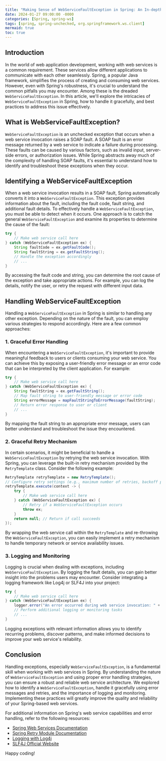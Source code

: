 ```yaml
---
title: "Making Sense of WebServiceFaultException in Spring: An In-depth Guide"
date: 2024-01-27 09:00:00 -0000
categories: [Spring, spring-ws]
tags: [spring, spring-unchecked, org.springframework.ws.client]
mermaid: true
toc: true
---
```



## Introduction

In the world of web application development, working with web services is a common requirement. These services allow different applications to communicate with each other seamlessly. Spring, a popular Java framework, simplifies the process of creating and consuming web services. However, even with Spring's robustness, it's crucial to understand the common pitfalls you may encounter. Among these is the dreaded `WebServiceFaultException`. In this article, we'll explore the intricacies of `WebServiceFaultException` in Spring, how to handle it gracefully, and best practices to address this issue effectively.

## What is WebServiceFaultException?

`WebServiceFaultException` is an unchecked exception that occurs when a web service invocation raises a SOAP fault. A SOAP fault is an error message returned by a web service to indicate a failure during processing. These faults can be caused by various factors, such as invalid input, server-side errors, or authorization issues. While Spring abstracts away much of the complexity of handling SOAP faults, it's essential to understand how to identify and troubleshoot these exceptions when they occur.

## Identifying a WebServiceFaultException

When a web service invocation results in a SOAP fault, Spring automatically converts it into a `WebServiceFaultException`. This exception provides information about the fault, including the fault code, fault string, and additional fault details. To effectively handle a `WebServiceFaultException`, you must be able to detect when it occurs. One approach is to catch the general `WebServiceFaultException` and examine its properties to determine the cause of the fault:

```java
try {
    // Make web service call here
} catch (WebServiceFaultException ex) {
    String faultCode = ex.getFaultCode();
    String faultString = ex.getFaultString();
    // Handle the exception accordingly
    // ...
}
```

By accessing the fault code and string, you can determine the root cause of the exception and take appropriate actions. For example, you can log the details, notify the user, or retry the request with different input data.

## Handling WebServiceFaultException

Handling a `WebServiceFaultException` in Spring is similar to handling any other exception. Depending on the nature of the fault, you can employ various strategies to respond accordingly. Here are a few common approaches:

### 1. Graceful Error Handling

When encountering a `WebServiceFaultException`, it's important to provide meaningful feedback to users or clients consuming your web service. You can achieve this by exposing a user-friendly error message or an error code that can be interpreted by the client application. For example:

```java
try {
    // Make web service call here
} catch (WebServiceFaultException ex) {
    String faultString = ex.getFaultString();
    // Map fault string to user-friendly message or error code
    String errorMessage = mapFaultStringToErrorMessage(faultString);
    // Return error response to user or client
    // ...
}
```

By mapping the fault string to an appropriate error message, users can better understand and troubleshoot the issue they encountered.

### 2. Graceful Retry Mechanism

In certain scenarios, it might be beneficial to handle a `WebServiceFaultException` by retrying the web service invocation. With Spring, you can leverage the built-in retry mechanism provided by the `RetryTemplate` class. Consider the following example:

```java
RetryTemplate retryTemplate = new RetryTemplate();
// Configure retry settings (e.g., maximum number of retries, backoff policy, etc.)
retryTemplate.execute(context -> {
    try {
        // Make web service call here
    } catch (WebServiceFaultException ex) {
        // Retry if a WebServiceFaultException occurs
        throw ex;
    }
    return null; // Return if call succeeds
});
```

By wrapping the web service call within the `RetryTemplate` and re-throwing the `WebServiceFaultException`, you can easily implement a retry mechanism to handle temporary network or service availability issues.

### 3. Logging and Monitoring

Logging is crucial when dealing with exceptions, including `WebServiceFaultException`. By logging the fault details, you can gain better insight into the problems users may encounter. Consider integrating a logging framework like Log4j or SLF4J into your project:

```java
try {
    // Make web service call here
} catch (WebServiceFaultException ex) {
    logger.error("An error occurred during web service invocation: " + ex.getMessage());
    // Perform additional logging or monitoring tasks
    // ...
}
```

Logging exceptions with relevant information allows you to identify recurring problems, discover patterns, and make informed decisions to improve your web service's reliability.

## Conclusion

Handling exceptions, especially `WebServiceFaultException`, is a fundamental skill when working with web services in Spring. By understanding the nature of `WebServiceFaultException` and using proper error handling strategies, you can ensure a robust and reliable web service architecture. We explored how to identify a `WebServiceFaultException`, handle it gracefully using error messages and retries, and the importance of logging and monitoring. Implementing these practices will greatly improve the quality and reliability of your Spring-based web services.

For additional information on Spring's web service capabilities and error handling, refer to the following resources:

- [Spring Web Services Documentation][1]
- [Spring Retry Module Documentation][2]
- [Logging with Log4j][3]
- [SLF4J Official Website][4]

Happy coding!

[1]: https://docs.spring.io/spring-ws/docs/current/reference/
[2]: https://docs.spring.io/spring-retry/docs/current/reference/htmlsingle/
[3]: https://logging.apache.org/log4j/2.x/
[4]: https://www.slf4j.org/